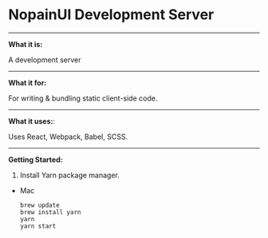 # NopainUI Development Server

______
**What it is:**

A development server 
______
**What it for:**

For writing & bundling static client-side code.
______
**What it uses:**:

Uses React, Webpack, Babel, SCSS.
___
**Getting Started:**

1. Install Yarn package manager.

- Mac
	```
	brew update
	brew install yarn
	yarn
	yarn start
	```